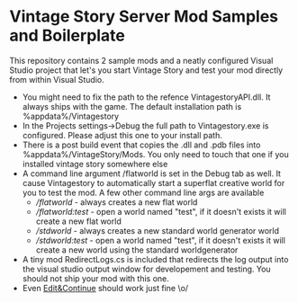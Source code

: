 # Vintage Story Server Mod Samples and Boilerplate

This repository contains 2 sample mods and a neatly configured Visual Studio project that let's you start Vintage Story and test your mod 
directly from within Visual Studio.
- You might need to fix the path to the refence VintagestoryAPI.dll. It always ships with the game. The default installation path is %appdata%/Vintagestory
- In the Projects settings->Debug the full path to Vintagestory.exe is configured. Please adjust this one to your install path.
- There is a post build event that copies the .dll and .pdb files into %appdata%/VintageStory/Mods. You only need to touch that one if you installed vintage story somewhere else
- A command line argument /flatworld is set in the Debug tab as well. It cause Vintagestory to automatically start a superflat creative world for you to test the mod. A few other command line args are available
  - */flatworld* - always creates a new flat world
  - */flatworld:test*  - open a world named "test", if it doesn't exists it will create a  new flat world
  - */stdworld*   - always creates a new standard world generator world
  - */stdworld:test*  - open a world named "test", if it doesn't exists it will create a new world using the standard worldgenerator
- A tiny mod RedirectLogs.cs is included that redirects the log output into the visual studio output window for developement and testing. You should not ship your mod with this one. 
- Even [Edit&Continue](https://msdn.microsoft.com/en-us/library/bcew296c.aspx) should work just fine \o/
